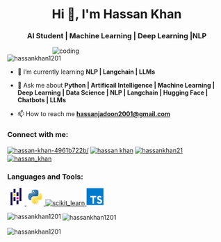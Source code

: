 <h1 align="center">Hi 👋, I'm Hassan Khan</h1>
<h3 align="center">AI Student | Machine Learning | Deep Learning |NLP</h3>


<img align="right" alt="coding" width="400" src="https://camo.githubusercontent.com/cae12fddd9d6982901d82580bdf321d81fb299141098ca1c2d4891870827bf17/68747470733a2f2f6d69726f2e6d656469756d2e636f6d2f6d61782f313336302f302a37513379765349765f7430696f4a2d5a2e676966">

<p align="left"> <img src="https://komarev.com/ghpvc/?username=hassankhan1201&label=Profile%20views&color=0e75b6&style=flat" alt="hassankhan1201" /> </p>

- 🌱 I’m currently learning **NLP | Langchain | LLMs**

- 💬 Ask me about **Python | Artificail Intelligence | Machine Learning | Deep Learning | Data Science | NLP | Langchain | Hugging Face | Chatbots | LLMs**

- 📫 How to reach me **hassanjadoon2001@gmail.com**

<h3 align="left">Connect with me:</h3>
<p align="left">
<a href="https://linkedin.com/in/hassan-khan-4961b722b/" target="blank"><img align="center" src="https://raw.githubusercontent.com/rahuldkjain/github-profile-readme-generator/master/src/images/icons/Social/linked-in-alt.svg" alt="hassan-khan-4961b722b/" height="30" width="40" /></a>
<a href="https://stackoverflow.com/users/hassan khan" target="blank"><img align="center" src="https://raw.githubusercontent.com/rahuldkjain/github-profile-readme-generator/master/src/images/icons/Social/stack-overflow.svg" alt="hassan khan" height="30" width="40" /></a>
<a href="https://kaggle.com/hassankhan21" target="blank"><img align="center" src="https://raw.githubusercontent.com/rahuldkjain/github-profile-readme-generator/master/src/images/icons/Social/kaggle.svg" alt="hassankhan21" height="30" width="40" /></a>
<a href="https://www.leetcode.com/hassan_khan" target="blank"><img align="center" src="https://raw.githubusercontent.com/rahuldkjain/github-profile-readme-generator/master/src/images/icons/Social/leet-code.svg" alt="hassan_khan" height="30" width="40" /></a>
</p>

<h3 align="left">Languages and Tools:</h3>
<p align="left"> <a href="https://pandas.pydata.org/" target="_blank" rel="noreferrer"> <img src="https://raw.githubusercontent.com/devicons/devicon/2ae2a900d2f041da66e950e4d48052658d850630/icons/pandas/pandas-original.svg" alt="pandas" width="40" height="40"/> </a> <a href="https://www.python.org" target="_blank" rel="noreferrer"> <img src="https://raw.githubusercontent.com/devicons/devicon/master/icons/python/python-original.svg" alt="python" width="40" height="40"/> </a> <a href="https://scikit-learn.org/" target="_blank" rel="noreferrer"> <img src="https://upload.wikimedia.org/wikipedia/commons/0/05/Scikit_learn_logo_small.svg" alt="scikit_learn" width="40" height="40"/> </a> <a href="https://www.typescriptlang.org/" target="_blank" rel="noreferrer"> <img src="https://raw.githubusercontent.com/devicons/devicon/master/icons/typescript/typescript-original.svg" alt="typescript" width="40" height="40"/> </a> </p>

<p><img align="left" src="https://github-readme-stats.vercel.app/api/top-langs?username=hassankhan1201&show_icons=true&locale=en&layout=compact" alt="hassankhan1201" /></p>

<p>&nbsp;<img align="center" src="https://github-readme-stats.vercel.app/api?username=hassankhan1201&show_icons=true&locale=en" alt="hassankhan1201" /></p>

<p><img align="center" src="https://github-readme-streak-stats.herokuapp.com/?user=hassankhan1201&" alt="hassankhan1201" /></p>
